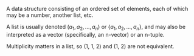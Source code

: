 A data structure consisting of an ordered set of elements, each of which may be a number, another list, etc.

A list is usually denoted $(a_1, a_2, ..., a_n)$ or $\{a_1,a_2,...,a_n\}$, and may also be interpreted as a vector (specifically, an n-vector) or an n-tuple.

Multiplicity matters in a list, so (1, 1, 2) and (1, 2) are not equivalent. 